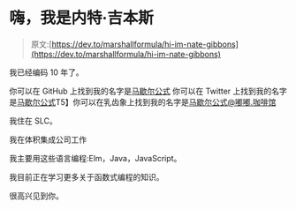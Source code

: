 # 嗨，我是内特·吉本斯

> 原文:[https://dev.to/marshallformula/hi-im-nate-gibbons](https://dev.to/marshallformula/hi-im-nate-gibbons)

我已经编码 10 年了。

你可以在 GitHub 上找到我的名字是[马歇尔公式](https://github.com/marshallformula)
你可以在 Twitter 上找到我的名字是[马歇尔公式](https://twitter.com/marshallformula)T5】你可以在乳齿象上找到我的名字是[马歇尔公式@嘟嘟.咖啡馆](https://toot.cafe/@marshallformula)

我住在 SLC。

我在体积集成公司工作

我主要用这些语言编程:Elm，Java，JavaScript。

我目前正在学习更多关于函数式编程的知识。

很高兴见到你。